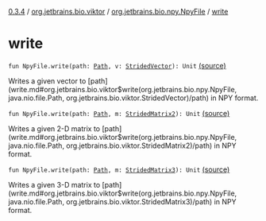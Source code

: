 [0.3.4](../../index.md) / [org.jetbrains.bio.viktor](../index.md) / [org.jetbrains.bio.npy.NpyFile](index.md) / [write](.)

# write

`fun NpyFile.write(path: `[`Path`](http://docs.oracle.com/javase/6/docs/api/java/nio/file/Path.html)`, v: `[`StridedVector`](../-strided-vector/index.md)`): Unit` [(source)](https://github.com/JetBrains-Research/viktor/blob/0.3.4/src/main/kotlin/org/jetbrains/bio/viktor/Serialization.kt#L24)

Writes a given vector to [path](write.md#org.jetbrains.bio.viktor$write(org.jetbrains.bio.npy.NpyFile, java.nio.file.Path, org.jetbrains.bio.viktor.StridedVector)/path) in NPY format.

`fun NpyFile.write(path: `[`Path`](http://docs.oracle.com/javase/6/docs/api/java/nio/file/Path.html)`, m: `[`StridedMatrix2`](../-strided-matrix2/index.md)`): Unit` [(source)](https://github.com/JetBrains-Research/viktor/blob/0.3.4/src/main/kotlin/org/jetbrains/bio/viktor/Serialization.kt#L29)

Writes a given 2-D matrix to [path](write.md#org.jetbrains.bio.viktor$write(org.jetbrains.bio.npy.NpyFile, java.nio.file.Path, org.jetbrains.bio.viktor.StridedMatrix2)/path) in NPY format.

`fun NpyFile.write(path: `[`Path`](http://docs.oracle.com/javase/6/docs/api/java/nio/file/Path.html)`, m: `[`StridedMatrix3`](../-strided-matrix3/index.md)`): Unit` [(source)](https://github.com/JetBrains-Research/viktor/blob/0.3.4/src/main/kotlin/org/jetbrains/bio/viktor/Serialization.kt#L34)

Writes a given 3-D matrix to [path](write.md#org.jetbrains.bio.viktor$write(org.jetbrains.bio.npy.NpyFile, java.nio.file.Path, org.jetbrains.bio.viktor.StridedMatrix3)/path) in NPY format.

